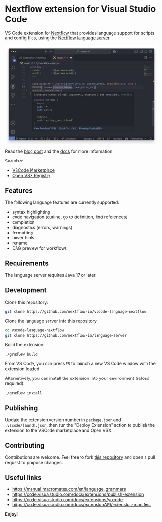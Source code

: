 # Nextflow extension for Visual Studio Code

VS Code extension for [Nextflow](https://www.nextflow.io/) that provides language support for scripts and config files, using the [Nextflow language server](https://github.com/nextflow-io/language-server).

![nextflow vscode extension](images/vscode-nextflow.png)

Read the [blog post](https://seqera.io/blog/modernizing-nextflow-developer-experience/) and the [docs](https://nextflow.io/docs/latest/vscode.html) for more information.

See also:

- [VSCode Marketplace](https://marketplace.visualstudio.com/items?itemName=nextflow.nextflow)
- [Open VSX Registry](https://www.open-vsx.org/extension/nextflow/nextflow)

## Features

The following language features are currently supported:

- syntax highlighting
- code navigation (outline, go to definition, find references)
- completion
- diagnostics (errors, warnings)
- formatting
- hover hints
- rename
- DAG preview for workflows

## Requirements

The language server requires Java 17 or later.

## Development

Clone this repository:

```bash
git clone https://github.com/nextflow-io/vscode-language-nextflow
```

Clone the language server into this repository:

```bash
cd vscode-language-nextflow
git clone https://github.com/nextflow-io/language-server
```

Build the extension:

```bash
./gradlew build
```

From VS Code, you can press `F5` to launch a new VS Code window with the extension loaded.

Alternatively, you can install the extension into your environment (reload required):

```bash
./gradlew install
```

## Publishing

Update the extension version number in `package.json` and `.vscode/launch.json`, then run the "Deploy Extension" action to publish the extension to the VSCode marketplace and Open VSX.

## Contributing

Contributions are welcome. Feel free to fork [this repository](https://github.com/nextflow-io/vscode-language-nextflow) and open a pull request to propose changes.

## Useful links

* https://manual.macromates.com/en/language_grammars
* https://code.visualstudio.com/docs/extensions/publish-extension
* https://code.visualstudio.com/docs/extensions/yocode
* https://code.visualstudio.com/docs/extensionAPI/extension-manifest

**Enjoy!**
